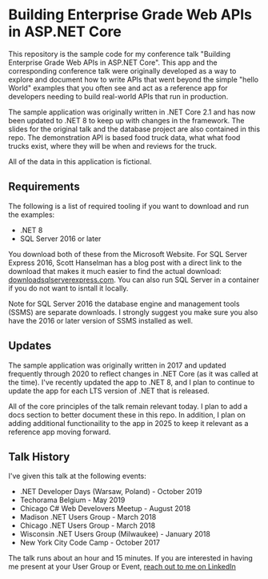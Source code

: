 # Building Enterprise Grade Web APIs in ASP.NET Core

This repository is the sample code for my conference talk "Building Enterprise Grade Web APIs in ASP.NET Core".  This app and the corresponding conference talk were originally developed as a way to explore and document how to write APIs that went beyond the simple "hello World" examples that you often see and act as a reference app for developers needing to build real-world APIs that run in production.

The sample application was originally written in .NET Core 2.1 and has now been updated to .NET 8 to keep up with changes in the framework.  The slides for the original talk and the database project are also contained in this repo.  The demonstration API is based food truck data, what what food trucks exist, where they will be when and reviews for the truck.

All of the data in this application is fictional.

## Requirements

The following is a list of required tooling if you want to download and run the examples:

* .NET 8
* SQL Server 2016 or later

You download both of these from the Microsoft Website.  For SQL Server Express 2016, Scott Hanselman has a blog post with a direct link to the download that makes it much easier to find the actual download: [downloadsqlserverexpress.com](http://www.hanselman.com/blog/DownloadSqlServerExpress.aspx).  You can also run SQL Server in a container if you do not want to isntall it locally.

Note for SQL Server 2016 the database engine and management tools (SSMS) are separate downloads.  I strongly suggest you make sure you also have the 2016 or later version of SSMS installed as well.  

## Updates

The sample application was originally written in 2017 and updated frequently through 2020 to reflect changes in .NET Core (as it was called at the time).  I've recently updated the app to .NET 8, and I plan to continue to update the app for each LTS version of .NET that is released.  

All of the core principles of the talk remain relevant today.  I plan to add a docs section to better document these in this repo.  In addition, I plan on adding additional functionaility to the app in 2025 to keep it relevant as a reference app moving forward.

## Talk History

I've given this talk at the following events:

* .NET Developer Days (Warsaw, Poland) - October 2019
* Techorama Belgium - May 2019
* Chicago C# Web Develovers Meetup - August 2018
* Madison .NET Users Group - March 2018
* Chicago .NET Users Group - March 2018
* Wisconsin .NET Users Group (Milwaukee) - January 2018
* New York City Code Camp - October 2017

The talk runs about an hour and 15 minutes.  If you are interested in having me present at your User Group or Event, [reach out to me on LinkedIn](https://www.linkedin.com/in/david-berry-a488596/)


